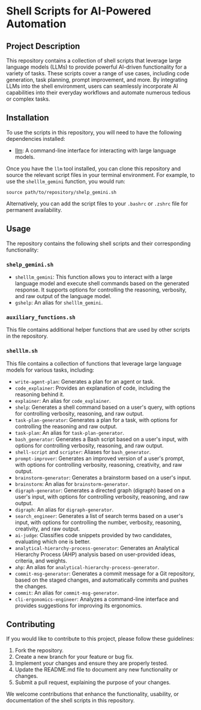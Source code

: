 # Shell Scripts for AI-Powered Automation

## Project Description

This repository contains a collection of shell scripts that leverage large language models (LLMs) to provide powerful AI-driven functionality for a variety of tasks. These scripts cover a range of use cases, including code generation, task planning, prompt improvement, and more. By integrating LLMs into the shell environment, users can seamlessly incorporate AI capabilities into their everyday workflows and automate numerous tedious or complex tasks.

## Installation

To use the scripts in this repository, you will need to have the following dependencies installed:

- [llm](https://github.com/anthropic-research/llm): A command-line interface for interacting with large language models.

Once you have the `llm` tool installed, you can clone this repository and source the relevant script files in your terminal environment. For example, to use the `shelllm_gemini` function, you would run:

```
source path/to/repository/shelp_gemini.sh
```

Alternatively, you can add the script files to your `.bashrc` or `.zshrc` file for permanent availability.

## Usage

The repository contains the following shell scripts and their corresponding functionality:

### `shelp_gemini.sh`

- `shelllm_gemini`: This function allows you to interact with a large language model and execute shell commands based on the generated response. It supports options for controlling the reasoning, verbosity, and raw output of the language model.
- `gshelp`: An alias for `shelllm_gemini`.

### `auxiliary_functions.sh`

This file contains additional helper functions that are used by other scripts in the repository.

### `shelllm.sh`

This file contains a collection of functions that leverage large language models for various tasks, including:

- `write-agent-plan`: Generates a plan for an agent or task.
- `code_explainer`: Provides an explanation of code, including the reasoning behind it.
- `explainer`: An alias for `code_explainer`.
- `shelp`: Generates a shell command based on a user's query, with options for controlling verbosity, reasoning, and raw output.
- `task-plan-generator`: Generates a plan for a task, with options for controlling the reasoning and raw output.
- `task-plan`: An alias for `task-plan-generator`.
- `bash_generator`: Generates a Bash script based on a user's input, with options for controlling verbosity, reasoning, and raw output.
- `shell-script` and `scripter`: Aliases for `bash_generator`.
- `prompt-improver`: Generates an improved version of a user's prompt, with options for controlling verbosity, reasoning, creativity, and raw output.
- `brainstorm-generator`: Generates a brainstorm based on a user's input.
- `brainstorm`: An alias for `brainstorm-generator`.
- `digraph-generator`: Generates a directed graph (digraph) based on a user's input, with options for controlling verbosity, reasoning, and raw output.
- `digraph`: An alias for `digraph-generator`.
- `search_engineer`: Generates a list of search terms based on a user's input, with options for controlling the number, verbosity, reasoning, creativity, and raw output.
- `ai-judge`: Classifies code snippets provided by two candidates, evaluating which one is better.
- `analytical-hierarchy-process-generator`: Generates an Analytical Hierarchy Process (AHP) analysis based on user-provided ideas, criteria, and weights.
- `ahp`: An alias for `analytical-hierarchy-process-generator`.
- `commit-msg-generator`: Generates a commit message for a Git repository, based on the staged changes, and automatically commits and pushes the changes.
- `commit`: An alias for `commit-msg-generator`.
- `cli-ergonomics-engineer`: Analyzes a command-line interface and provides suggestions for improving its ergonomics.

## Contributing

If you would like to contribute to this project, please follow these guidelines:

1. Fork the repository.
2. Create a new branch for your feature or bug fix.
3. Implement your changes and ensure they are properly tested.
4. Update the README.md file to document any new functionality or changes.
5. Submit a pull request, explaining the purpose of your changes.

We welcome contributions that enhance the functionality, usability, or documentation of the shell scripts in this repository.
